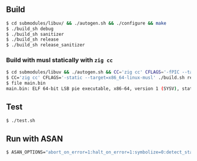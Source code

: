 
## Build

```sh
$ cd submodules/libuv/ && ./autogen.sh && ./configure && make
$ ./build_sh debug
$ ./build_sh sanitizer
$ ./build_sh release
$ ./build_sh release_sanitizer
```

### Build with musl statically with `zig cc`

```sh
$ cd submodules/libuv && ./autogen.sh && CC='zig cc' CFLAGS='-fPIC --target=x86_64-linux-musl' ./configure && make
$ CC='zig cc' CFLAGS='-static --target=x86_64-linux-musl' ./build.sh release
$ file main.bin
main.bin: ELF 64-bit LSB pie executable, x86-64, version 1 (SYSV), static-pie linked, with debug_info, not stripped
```

## Test

```sh
$ ./test.sh
```

## Run with ASAN

```sh
$ ASAN_OPTIONS="abort_on_error=1:halt_on_error=1:symbolize=0:detect_stack_use_after_return=1" ./main.bin /path/to/file.torrent
```
